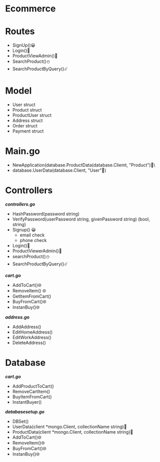 # Ecommerce
# Routes
- SignUp()😀
- Login()🤝
- ProductViewAdmin()🍎
- SearchProduct()⛄
- SearchProductByQuery()☄️

# Model
- User struct
- Product struct 
- ProductUser struct
- Address struct
- Order struct
- Payment struct

# Main.go
- NewApplication(database.ProductData(database.Cliemt, "Product")🦀\
- database.UserData(database.Client, "User"🍄)


# Controllers
***controllers.go***
- HashPassword(password string)
- VerifyPassword(userPassword string, givenPassword string) (bool, string) 
- Signup() 😀
    - email check
    - phone check 
- Login()🤝
- ProductViewerAdmin()🍎
- searchProduct()⛄
- SearchProductByQuery()☄️

***cart.go***
- AddToCart()🌐
- RemoveItem() 🌐
- GetItemFromCart()
- BuyFromCart()🌐
- InstanBuy()🌐

***address.go***
- AddAddress()
- EditHomeAddress()
- EditWorkAddress()
- DeleteAddress()

# Database
***cart.go***
- AddProductToCart() 
- RemoveCartItem()
- BuyItemFromCart()
- InstantBuyer()

***databasesetup.go***
- DBSet()
- UserData(client *mongo.Client, collectionName string)🍄
- ProductData(client *mongo.Client, collectionName string)🦀
- AddToCart()🌐
- RemoveItem()🌐
- BuyFromCart()🌐
- InstanBuy()🌐

